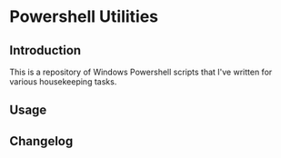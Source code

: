 # Powershell Utilities

## Introduction

This is a repository of Windows Powershell scripts that I've written for various housekeeping tasks.

## Usage

## Changelog
